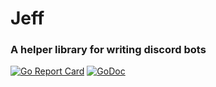 # Jeff
### A helper library for writing discord bots
[![Go Report Card](https://goreportcard.com/badge/github.com/Xnopyt/jeff)](https://goreportcard.com/report/github.com/Xnopyt/jeff)
[![GoDoc](https://godoc.org/github.com/Xnopyt/jeff?status.png)](https://godoc.org/github.com/Xnopyt/jeff)